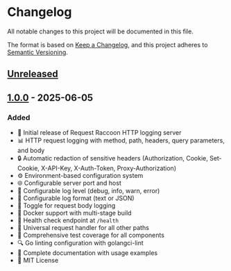 # Changelog

All notable changes to this project will be documented in this file.

The format is based on [Keep a Changelog](https://keepachangelog.com/en/1.1.0/),
and this project adheres to [Semantic Versioning](https://semver.org/spec/v2.0.0.html).

## [Unreleased]

## [1.0.0] - 2025-06-05

### Added

- 🦝 Initial release of Request Raccoon HTTP logging server
- 📊 HTTP request logging with method, path, headers, query parameters, and body
- 🔒 Automatic redaction of sensitive headers (Authorization, Cookie, Set-Cookie, X-API-Key, X-Auth-Token, Proxy-Authorization)
- ⚙️ Environment-based configuration system
- 🌐 Configurable server port and host
- 📝 Configurable log level (debug, info, warn, error)
- 📄 Configurable log format (text or JSON)
- 🔄 Toggle for request body logging
- 🐳 Docker support with multi-stage build
- 💚 Health check endpoint at `/health`
- 🎯 Universal request handler for all other paths
- 🧪 Comprehensive test coverage for all components
- 🔍 Go linting configuration with golangci-lint
- 📖 Complete documentation with usage examples
- 📄 MIT License

[Unreleased]: https://github.com/czechbol/request-raccoon/compare/v1.0.0...HEAD
[1.0.0]: https://github.com/czechbol/request-raccoon/releases/tag/v1.0.0
